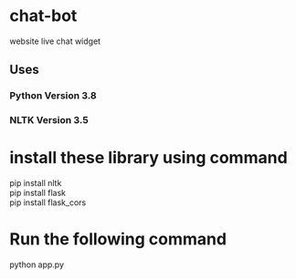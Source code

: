 # chat-bot
website live chat widget

## Uses 

### Python Version 3.8
### NLTK Version 3.5 
 
# install these library using command
 pip install nltk\
 pip install flask\
 pip install flask_cors
 
#  Run the following command
python app.py
